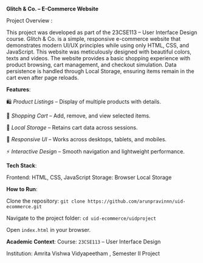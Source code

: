 **Glitch & Co. – E-Commerce Website**

Project Overview :

This project was developed as part of the 23CSE113 – User Interface Design course.
Glitch & Co. is a simple, responsive e-commerce website that demonstrates modern UI/UX principles while using only HTML, CSS, and JavaScript.
This website was meticulously designed with beautiful colors, texts and videos.
The website provides a basic shopping experience with product browsing, cart management, and checkout simulation. Data persistence is handled through Local Storage, ensuring items remain in the cart even after page reloads.

**Features**:

🛍️ _Product Listings_ – Display of multiple products with details.

🛒 _Shopping Cart_ – Add, remove, and view selected items.

💾 _Local Storage_ – Retains cart data across sessions.

🎨 _Responsive UI_ – Works across desktops, tablets, and mobiles.

⚡ _Interactive Design_ – Smooth navigation and lightweight performance.

**Tech Stack**:

Frontend: HTML, CSS, JavaScript
Storage: Browser Local Storage

**How to Run**:

Clone the repository:
`git clone https://github.com/arunpravinnn/uid-ecommerce.git`


Navigate to the project folder:
`cd uid-ecommerce/uidproject`

Open `index.html` in your browser.



**Academic Context**:
Course: `23CSE113` – User Interface Design

Institution: Amrita Vishwa Vidyapeetham , Semester II Project

